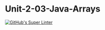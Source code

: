 # Unit-2-03-Java-Arrays

[![GitHub's Super Linter](https://github.com/ICS4U-Programming-AidanH/Unit-2-03-Java-Arrays/workflows/GitHub's%20Super%20Linter/badge.svg)](https://github.com/ICS4U-Programming-AidanH/Unit-2-03-Java-Arrays/actions)
